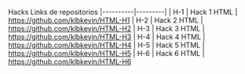 Hacks Links de repositorios |----------|---------|
| H-1 | Hack 1 HTML |
https://github.com/klbkevin/HTML-H1
| H-2 | Hack 2 HTML |
https://github.com/klbkevin/HTML-H2
| H-3 | Hack 3 HTML |
https://github.com/klbkevin/HTML-H3
| H-4 | Hack 4 HTML |
https://github.com/klbkevin/HTML-H4
| H-5 | Hack 5 HTML |
https://github.com/klbkevin/HTML-H5
| H-6 | Hack 6 HTML |
https://github.com/klbkevin/HTML-H6
